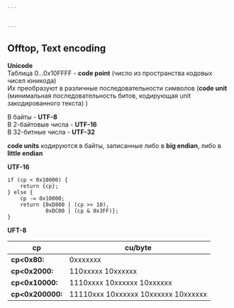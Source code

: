 ```yaml
---


---
```


<h2 id="offtop-text-encoding">Offtop, Text encoding</h2>
<p><strong>Unicode</strong><br>
Таблица 0…0x10FFFF - <strong>code point</strong> (число из пространства кодовых чисел юникода)<br>
Их преобразуют в различные последовательности символов (<strong>code unit</strong> (минимальная последовательность битов, кодирующая unit закодированного текста) )</p>
<p>В байты - <strong>UTF-8</strong><br>
В 2-байтовые числа - <strong>UTF-16</strong><br>
В 32-битные числа - <strong>UTF-32</strong></p>
<p><strong>code units</strong> кодируются в байты, записанные либо в <strong>big endian</strong>,  либо в <strong>little endian</strong></p>
<p><strong>UTF-16</strong></p>
<pre class=" language-cpp"><code class="prism  language-cpp"><span class="token keyword">if</span> <span class="token punctuation">(</span>cp <span class="token operator">&lt;</span> <span class="token number">0x10000</span><span class="token punctuation">)</span> <span class="token punctuation">{</span>
	<span class="token keyword">return</span> <span class="token punctuation">{</span>cp<span class="token punctuation">}</span><span class="token punctuation">;</span>
<span class="token punctuation">}</span> <span class="token keyword">else</span> <span class="token punctuation">{</span>
	cp <span class="token operator">-</span><span class="token operator">=</span> <span class="token number">0x10000</span><span class="token punctuation">;</span>
	<span class="token keyword">return</span> <span class="token punctuation">{</span><span class="token number">0xD800</span> <span class="token operator">|</span> <span class="token punctuation">(</span>cp <span class="token operator">&gt;&gt;</span> <span class="token number">10</span><span class="token punctuation">)</span><span class="token punctuation">,</span>
			<span class="token number">0xDC00</span> <span class="token operator">|</span> <span class="token punctuation">(</span>cp <span class="token operator">&amp;</span> <span class="token number">0x3FF</span><span class="token punctuation">)</span><span class="token punctuation">}</span><span class="token punctuation">;</span>
<span class="token punctuation">}</span>
</code></pre>
<p><strong>UFT-8</strong></p>

<table>
<thead>
<tr>
<th>cp</th>
<th>cu/byte</th>
</tr>
</thead>
<tbody>
<tr>
<td><strong>cp&lt;0x80:</strong></td>
<td>0xxxxxxx</td>
</tr>
<tr>
<td><strong>cp&lt;0x2000:</strong></td>
<td>110xxxxx 10xxxxxx</td>
</tr>
<tr>
<td><strong>cp&lt;0x10000:</strong></td>
<td>1110xxxx 10xxxxxx 10xxxxxx</td>
</tr>
<tr>
<td><strong>cp&lt;0x200000:</strong></td>
<td>11110xxx 10xxxxxx 10xxxxxx 10xxxxxx</td>
</tr>
</tbody>
</table>

